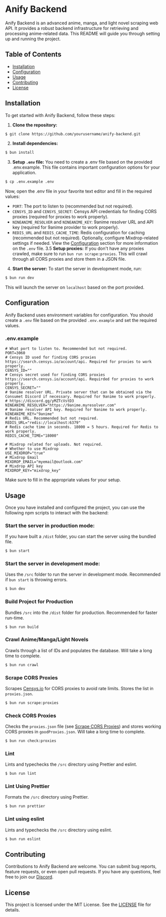 # Anify Backend
Anify Backend is an advanced anime, manga, and light novel scraping web API. It provides a robust backend infrastructure for retrieving and processing anime-related data. This README will guide you through setting up and running the project.

## Table of Contents
- [Installation](#installation)
- [Configuration](#configuration)
- [Usage](#usage)
- [Contributing](#contributing)
- [License](#license)

## Installation
To get started with Anify Backend, follow these steps:

1. **Clone the repository:**
```bash
$ git clone https://github.com/yourusername/anify-backend.git
```
2. **Install dependencies:**
```bash
$ bun install
```
3. **Setup `.env` file:**
You need to create a .env file based on the provided .env.example. This file contains important configuration options for your application.
```bash
$ cp .env.example .env
```
Now, open the .env file in your favorite text editor and fill in the required values:
- `PORT`: The port to listen to (recommended but not required).
- `CENSYS_ID` and `CENSYS_SECRET`: Censys API credentials for finding CORS proxies (required for proxies to work properly).
- `NINEANIME_RESOLVER` and `NINEANIME_KEY`: 9anime resolver URL and API key (required for 9anime provider to work properly).
- `REDIS_URL` and `REDIS_CACHE_TIME`: Redis configuration for caching (recommended but not required).
Optionally, configure Mixdrop-related settings if needed. View the [Configuration](#configuration) section for more information on the `.env` file.
3.5 **Setup proxies:**
If you don't have any proxies crawled, make sure to run `bun run scrape:proxies`. This will crawl through all CORS proxies and store them in a JSON file.
4. **Start the server:**
To start the server in development mode, run:
```bash
$ bun run dev
```
This will launch the server on `localhost` based on the port provided.

## Configuration
Anify Backend uses environment variables for configuration. You should create a `.env` file based on the provided `.env.example` and set the required values.

### .env.example
```env
# What port to listen to. Recommended but not required.
PORT=3060
# Censys ID used for finding CORS proxies https://search.censys.io/account/api. Required for proxies to work properly.
CENSYS_ID=""
# Censys secret used for finding CORS proxies https://search.censys.io/account/api. Requirded for proxies to work properly.
CENSYS_SECRET=""
# 9anime resolver URL. Private server that can be obtained via the Consumet Discord if necessary. Required for 9anime to work properly.
# https://discord.gg/yMZTcVstD3
NINEANIME_RESOLVER="https://9anime.myresolver.com"
# 9anime resolver API key. Required for 9anime to work properly.
NINEANIME_KEY="9anime"
# Redis URL. Recommended but not required.
REDIS_URL="redis://localhost:6379"
# Redis cache time in seconds. 18000 = 5 hours. Required for Redis to work properly.
REDIS_CACHE_TIME="18000"

# Mixdrop related for uploads. Not required.
# Whether to use Mixdrop
USE_MIXDROP="true"
# Mixdrop Email
MIXDROP_EMAIL="myemail@outlook.com"
# Mixdrop API key
MIXDROP_KEY="mixdrop_key"
```
Make sure to fill in the appropriate values for your setup.

## Usage
Once you have installed and configured the project, you can use the following npm scripts to interact with the backend:

### Start the server in production mode:
If you have built a `/dist` folder, you can start the server using the bundled file.
```bash
$ bun start
```

### Start the server in development mode:
Uses the `/src` folder to run the server in development mode. Recommended if `bun start` is throwing errors.
```bash
$ bun dev
```

### Build Project for Production
Bundles `/src` into the `/dist` folder for production. Recommended for faster run-time.
```bash
$ bun run build
```

### Crawl Anime/Manga/Light Novels
Crawls through a list of IDs and populates the database. Will take a long time to complete.
```bash
$ bun run crawl
```

### Scrape CORS Proxies
Scrapes [Censys.io](https://search.censys.io) for CORS proxies to avoid rate limits. Stores the list in `proxies.json`.
```bash
$ bun run scrape:proxies
```

### Check CORS Proxies
Checks the `proxies.json` file (see [Scrape CORS Proxies](#scrape-cors-proxies)) and stores working CORS proxies in `goodProxies.json`. Will take a long time to complete.
```bash
$ bun run check:proxies
```

### Lint
Lints and typechecks the `/src` directory using Prettier and eslint.
```bash
$ bun run lint
```

### Lint Using Prettier
Formats the `/src` directory using Prettier.
```bash
$ bun run prettier
```

### Lint using eslint
Lints and typechecks the `/src` directory using eslint.
```bash
$ bun run eslint
```

## Contributing
Contributions to Anify Backend are welcome. You can submit bug reports, feature requests, or even open pull requests. If you have any questions, feel free to join our [Discord](https://anify.tv/discord).

## License
This project is licensed under the MIT License. See the [LICENSE](/c/License) file for details.